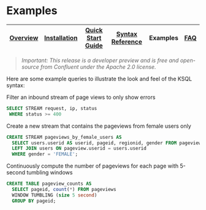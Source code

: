# Examples

| [Overview](/docs/) | [Installation](/docs/installation.md) | [Quick Start Guide](/docs/quickstart/) | [Syntax Reference](/docs/syntax-reference.md) | Examples | [FAQ](/docs/faq.md)  |
|----------|--------------|-------------|------------------|------------------|------------------|

> *Important: This release is a *developer preview* and is free and open-source from Confluent under the Apache 2.0 license.*

Here are some example queries to illustrate the look and feel of the KSQL syntax:

Filter an inbound stream of page views to only show errors

```sql
SELECT STREAM request, ip, status 
 WHERE status >= 400
```

Create a new stream that contains the pageviews from female users only
```sql
CREATE STREAM pageviews_by_female_users AS
  SELECT users.userid AS userid, pageid, regionid, gender FROM pageviews
  LEFT JOIN users ON pageview.userid = users.userid
  WHERE gender = 'FEMALE';
```

Continuously compute the number of pageviews for each page with 5-second tumbling windows
```sql
CREATE TABLE pageview_counts AS
  SELECT pageid, count(*) FROM pageviews
  WINDOW TUMBLING (size 5 second)
  GROUP BY pageid;
```	

